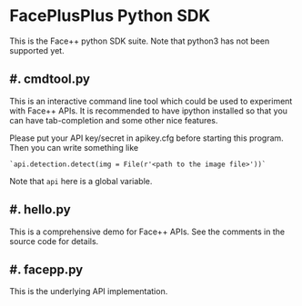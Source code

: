 # FacePlusPlus Python SDK

This is the Face++ python SDK suite. Note that python3 has not been supported
yet.

## #. cmdtool.py
This is an interactive command line tool which could be used to experiment
with Face++ APIs. It is recommended to have ipython installed so that you can
have tab-completion and some other nice features.

Please put your API key/secret in apikey.cfg before starting this program.
Then you can write something like

    `api.detection.detect(img = File(r'<path to the image file>'))`

Note that `api` here is a global variable.

## #. hello.py
This is a comprehensive demo for Face++ APIs. See the comments in the source
code for details.

## #. facepp.py

This is the underlying API implementation.
